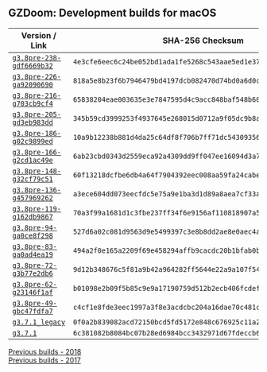 ## GZDoom: Development builds for macOS

|Version / Link|SHA-256 Checksum|
|---|---|
|[`g3.8pre-238-gdf6669b32`](https://github.com/alexey-lysiuk/gzdoom-macos-devbuilds/releases/download/g3.8pre-238-gdf6669b32/gzdoom-g3.8pre-238-gdf6669b32.dmg)|`4e3cfe6eec6c24be052bd1ada1fe5268c543aae5ed1e37698e5d7671d25905f3`|
|[`g3.8pre-226-ga92090690`](https://github.com/alexey-lysiuk/gzdoom-macos-devbuilds/releases/download/g3.8pre-226-ga92090690/gzdoom-g3.8pre-226-ga92090690.dmg)|`818a5e8b23f6b7946479bd4197dcb082470d74bd0a6d0cd6988913cc40f44044`|
|[`g3.8pre-216-g703cb9cf4`](https://github.com/alexey-lysiuk/gzdoom-macos-devbuilds/releases/download/g3.8pre-216-g703cb9cf4/gzdoom-g3.8pre-216-g703cb9cf4.dmg)|`65838204eae003635e3e7847595d4c9acc848baf548b609e1b23be194612cd92`|
|[`g3.8pre-205-gd3eb983dd`](https://github.com/alexey-lysiuk/gzdoom-macos-devbuilds/releases/download/g3.8pre-205-gd3eb983dd/gzdoom-g3.8pre-205-gd3eb983dd.dmg)|`345b59cd3999253f4937645e268015d0712a9f05dc9b8ab21204fa8a043701ac`|
|[`g3.8pre-186-g02c9899ed`](https://github.com/alexey-lysiuk/gzdoom-macos-devbuilds/releases/download/g3.8pre-186-g02c9899ed/gzdoom-g3.8pre-186-g02c9899ed.dmg)|`10a9b12238b881d4da25c64df8f706b7ff71dc54309356ed220dc7f5f38c78e4`|
|[`g3.8pre-166-g2cd1ac49e`](https://github.com/alexey-lysiuk/gzdoom-macos-devbuilds/releases/download/g3.8pre-166-g2cd1ac49e/gzdoom-g3.8pre-166-g2cd1ac49e.dmg)|`6ab23cbd0343d2559eca92a4309dd9ff047ee16094d3a79a5bf6c465cdafadd4`|
|[`g3.8pre-148-g32cf79c51`](https://github.com/alexey-lysiuk/gzdoom-macos-devbuilds/releases/download/g3.8pre-148-g32cf79c51/gzdoom-g3.8pre-148-g32cf79c51.dmg)|`60f13218dcfbe6db4a64f7904392eec008aa59fa24cabe99326501fb4ec9d78c`|
|[`g3.8pre-136-g457969262`](https://github.com/alexey-lysiuk/gzdoom-macos-devbuilds/releases/download/g3.8pre-136-g457969262/gzdoom-g3.8pre-136-g457969262.dmg)|`a3ece604dd073eecfdc5e75a9e1ba3d1d89a8aea7cf33ace0210c0e2924164c6`|
|[`g3.8pre-119-g162db9867`](https://github.com/alexey-lysiuk/gzdoom-macos-devbuilds/releases/download/g3.8pre-119-g162db9867/gzdoom-g3.8pre-119-g162db9867.dmg)|`70a3f99a1681d1c3fbe237ff34f6e9156af110818907a5776658c309cd1a70e6`|
|[`g3.8pre-94-ga0ce8f298`](https://github.com/alexey-lysiuk/gzdoom-macos-devbuilds/releases/download/g3.8pre-94-ga0ce8f298/gzdoom-g3.8pre-94-ga0ce8f298.dmg)|`527d6a02c081d9563d9e5499397c3e8b8dd2ae8e0aec4ac88ab3ed2812d2c25b`|
|[`g3.8pre-83-ga0ad4ea19`](https://github.com/alexey-lysiuk/gzdoom-macos-devbuilds/releases/download/g3.8pre-83-ga0ad4ea19/gzdoom-g3.8pre-83-ga0ad4ea19.dmg)|`494a2f0e165a2209f69e458294affb9cacdc20b1bfab0bae8c827c93dda4c566`|
|[`g3.8pre-72-g3b77e2db6`](https://github.com/alexey-lysiuk/gzdoom-macos-devbuilds/releases/download/g3.8pre-72-g3b77e2db6/gzdoom-g3.8pre-72-g3b77e2db6.dmg)|`9d12b348676c5f81a9b42a964282ff5644e22a9a107f54b12e65429e912ffa1d`|
|[`g3.8pre-62-g23146f1af`](https://github.com/alexey-lysiuk/gzdoom-macos-devbuilds/releases/download/g3.8pre-62-g23146f1af/gzdoom-g3.8pre-62-g23146f1af.dmg)|`b01098e2b09f5b85c9e9a17190759d512b2ecb406fcdefbbd6a8093faf7ce932`|
|[`g3.8pre-49-gbc47fdfa7`](https://github.com/alexey-lysiuk/gzdoom-macos-devbuilds/releases/download/g3.8pre-49-gbc47fdfa7/gzdoom-g3.8pre-49-gbc47fdfa7.dmg)|`c4cf1e8fde3eec1997a3f8e3acdcbc204a16dae70c481c3b39e5b6935fbeaff4`|
|[`g3.7.1_legacy`](https://github.com/alexey-lysiuk/gzdoom-macos-devbuilds/releases/download/g3.7.1_legacy/gzdoom-g3.7.1_legacy.dmg)|`0f0a2b839082acd72150bcd5fd5172e848c676925c11a24181af7c9c87fc80a8`|
|[`g3.7.1`](https://github.com/alexey-lysiuk/gzdoom-macos-devbuilds/releases/download/g3.7.1/gzdoom-g3.7.1.dmg)|`6c381082b8084bc07b28ed6984bcc3432971d67fdeccb61f3ebbb23098bb0132`|

[Previous builds - 2018](https://github.com/alexey-lysiuk/gzdoom-macos-devbuilds-2018)  
[Previous builds - 2017](https://github.com/alexey-lysiuk/gzdoom-macos-devbuilds-2017)

